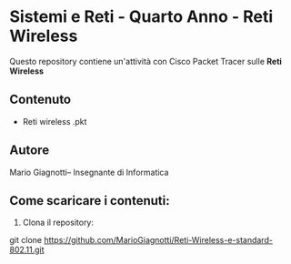# Sistemi e Reti - Quarto Anno - Reti Wireless

Questo repository contiene un'attività con Cisco Packet Tracer sulle  **Reti Wireless** 



## Contenuto


- Reti wireless .pkt


## Autore

Mario Giagnotti– Insegnante di Informatica

## Come scaricare i contenuti:

1. Clona il repository:

git clone https://github.com/MarioGiagnotti/Reti-Wireless-e-standard-802.11.git
